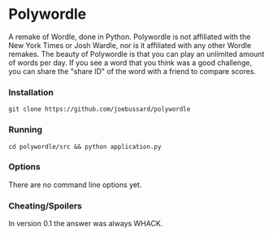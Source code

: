 # Polywordle

A remake of Wordle, done in Python. Polywordle is not affiliated with the New York Times or Josh Wardle, nor is it affiliated with any other Wordle remakes. The beauty of Polywordle is that you can play an unlimited amount of words per day. If you see a word that you think was a good challenge, you can share the "share ID" of the word with a friend to compare scores.

### Installation

`git clone https://github.com/joebussard/polywordle`

### Running

`cd polywordle/src && python application.py`

### Options

There are no command line options yet.

### Cheating/Spoilers

In version 0.1 the answer was always WHACK.
